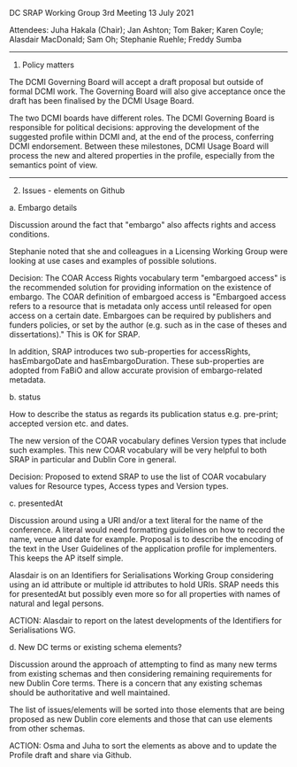 DC SRAP Working Group 3rd Meeting 13 July 2021

Attendees: Juha Hakala (Chair); Jan Ashton; Tom Baker;
Karen Coyle; Alasdair MacDonald; Sam Oh; Stephanie
Ruehle; Freddy Sumba

----------------------------------------------------------
1. Policy matters

The DCMI Governing Board will accept a draft proposal but
outside of formal DCMI work. The Governing Board will
also give acceptance once the draft has been finalised by
the DCMI Usage Board.

The two DCMI boards have different roles. The DCMI
Governing Board is responsible for political decisions:
approving the development of the suggested profile within
DCMI and, at the end of the process, conferring DCMI
endorsement. Between these milestones, DCMI Usage Board
will process the new and altered properties in the
profile, especially from the semantics point of view. 

----------------------------------------------------------
2. Issues - elements on Github

a. Embargo details

Discussion around the fact that "embargo" also affects
rights and access conditions.

Stephanie noted that she and colleagues in a Licensing
Working Group were looking at use cases and examples of
possible solutions.

Decision: The COAR Access Rights vocabulary term
"embargoed access" is the recommended solution for
providing information on the existence of embargo. The
COAR definition of embargoed access is "Embargoed access
refers to a resource that is metadata only access until
released for open access on a certain date. Embargoes can
be required by publishers and funders policies, or set by
the author (e.g. such as in the case of theses and
dissertations)." This is OK for SRAP.

In addition, SRAP introduces two sub-properties for
accessRights, hasEmbargoDate and hasEmbargoDuration.
These sub-properties are adopted from FaBiO and allow
accurate provision of embargo-related metadata.

b. status

How to describe the status as regards its publication
status e.g. pre-print; accepted version etc. and dates.

The new version of the COAR vocabulary defines Version
types that include such examples. This new COAR
vocabulary will be very helpful to both SRAP in
particular and Dublin Core in general.

Decision: Proposed to extend SRAP to use the list of COAR
vocabulary values for Resource types, Access types and
Version types.

c. presentedAt

Discussion around using a URI and/or a text literal for
the name of the conference. A literal would need
formatting guidelines on how to record the name, venue
and date for example. Proposal is to describe the
encoding of the text in the User Guidelines of the
application profile for implementers. This keeps the AP
itself simple.

Alasdair is on an Identifiers for Serialisations Working
Group considering using an id attribute or multiple id
attributes to hold URIs. SRAP needs this for presentedAt
but possibly even more so for all properties with names
of natural and legal persons. 

ACTION: Alasdair to report on the latest developments
of the Identifiers for Serialisations WG.

d. New DC terms or existing schema elements?

Discussion around the approach of attempting to find as
many new terms from existing schemas and then considering
remaining requirements for new Dublin Core terms. There
is a concern that any existing schemas should be
authoritative and well maintained.

The list of issues/elements will be sorted into those
elements that are being proposed as new Dublin core
elements and those that can use elements from other
schemas.

ACTION: Osma and Juha to sort the elements as above and
to update the Profile draft and share via Github.
